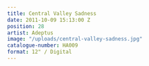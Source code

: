 ```yaml
---
title: Central Valley Sadness
date: 2011-10-09 15:13:00 Z
position: 28
artist: Adeptus
image: "/uploads/central-valley-sadness.jpg"
catalogue-number: HA009
format: 12" / Digital
---
```



